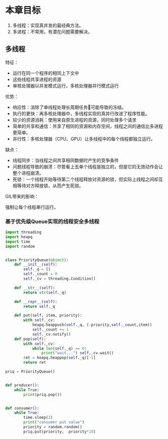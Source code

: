 # 本章目标

1. 多线程：实现真并发的最经典方法。
2. 多进程：不常用，有潜在问题需要解决。

## 多线程

特征：

- 运行在同一个程序的相同上下文中
- 这些线程共享进程的资源
- 单核处理器以并发模式运行，多核处理器并行模式运行

优势：

- 响应性：消除了单线程处理长周期任务可能导致的冻结。
- 执行的更快：再多核处理器中，多线程实现的真并行改进了程序性能。
- 较少的资源消耗：使用来自原生进程的资源，同时处理多个请求
- 简单的共享和通信：共享了相同的资源和内存空间，线程之间的通信比多进程更简单。
- 并行性：多核处理器（CPU、GPU）让多线程中的每个线程都独立运行。

缺点：

- 线程同步：当线程之间共享相同数据时产生的竞争条件
- 问题线程导致的崩溃：尽管看上去单个线程是独立的，但是它的无效动作会让整个进程崩溃。
- 死锁：一个线程开始等待第二个线程释放对资源的锁，但实际上线程之间却互相等待对方释放锁，从而产生死锁。

GIL带来的影响：

强制让每个线程串行运行。

### 基于优先级Queue实现的线程安全多线程

```python
import threading
import heapq
import time
import random


class PriorityQueue(object):
    def __init__(self):
        self._q = []
        self._count = 0
        self._cv = threading.Condition()

    def __str__(self):
        return str(self._q)

    def __repr__(self):
        return self._q

    def put(self, item, priority):
        with self._cv:
            heapq.heappush(self._q, (-priority,self._count,item))
            self._count += 1
            self._cv.notify()
    def pop(self):
        with self._cv:
            while len(self._q) == 0:
                print("wait...") self._cv.wait()
        ret = heapq.heappop(self._q)[-1]
        return ret

priq = PriorityQueue()


def producer():
    while True:
        print(priq.pop())


def consumer():
    while True:
        time.sleep(3)
        print("consumer put value")
        priority = random.random()
        priq.put(priority,  priority*10)
```